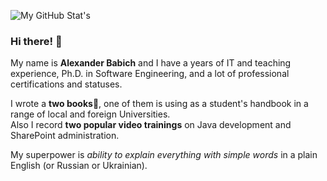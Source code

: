 

![My GitHub Stat's](https://github-readme-stats.vercel.app/api?username=liketaurus&show_icons=true)

### Hi there! 👋

My name is **Alexander Babich** and I have a years of IT and teaching experience, Ph.D. in Software Engineering, and a lot of professional certifications and statuses. 

I wrote a **two books**📖, one of them is using as a student's handbook in a range of local and foreign Universities. <br>
Also I record **two popular video trainings** on Java development and SharePoint administration. 

My superpower is *ability to explain everything with simple words* in a plain English (or Russian or Ukrainian).

<!--
**liketaurus/liketaurus** is a ✨ _special_ ✨ repository because its `README.md` (this file) appears on your GitHub profile.

Here are some ideas to get you started:

- 🔭 I’m currently working on ...
- 🌱 I’m currently learning ...
- 👯 I’m looking to collaborate on ...
- 🤔 I’m looking for help with ...
- 💬 Ask me about ...
- 📫 How to reach me: ...
- 😄 Pronouns: ...
- ⚡ Fun fact: ...
-->

